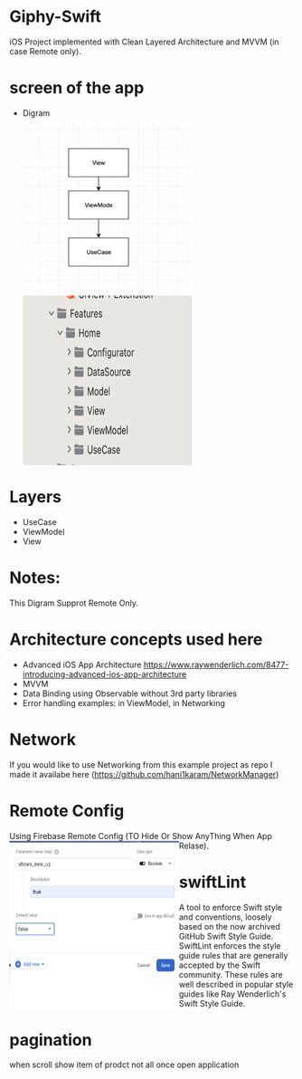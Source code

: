 # Giphy-Swift

iOS Project implemented with Clean Layered Architecture and MVVM (in case Remote only).


# screen of the app

* Digram 

  <img align="left" width="300" height="300" img src="Screen Shot 2022-10-21 at 2.24.59 PM.png">
  <img align="center" width="300" height="300" img src="Screen Shot 2022-12-25 at 3.59.42 AM.png">

# Layers

* UseCase
* ViewModel
* View

# Notes: 
This Digram Supprot Remote Only.

# Architecture concepts used here
* Advanced iOS App Architecture https://www.raywenderlich.com/8477-introducing-advanced-ios-app-architecture
* MVVM
* Data Binding using Observable without 3rd party libraries
* Error handling examples: in ViewModel, in Networking


# Network
If you would like to use Networking from this example project as repo I made it availabe here (https://github.com/hani1karam/NetworkManager)

# Remote Config 
Using Firebase Remote Config (TO Hide Or Show AnyThing When App Relase).
  <img align="left" width="300" height="300" img src="Screen Shot 2022-12-27 at 11.38.10 PM.png">
  
# swiftLint
A tool to enforce Swift style and conventions, loosely based on the now archived GitHub Swift Style Guide. SwiftLint enforces the style guide rules that are generally accepted by the Swift community. These rules are well described in popular style guides like Ray Wenderlich's Swift Style Guide.

# pagination
when scroll show item of prodct not all once open application 
